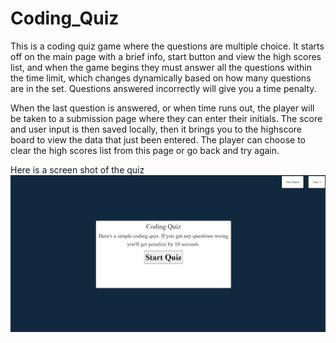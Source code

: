 # Coding_Quiz

This is a coding quiz game where the questions are multiple choice. It starts off on the main page with a brief info, start button and view the high scores list, and when the game begins they must answer all the questions within the time limit, which changes dynamically based on how many questions are in the set. Questions answered incorrectly will give you a time penalty.

When the last question is answered, or when time runs out, the player will be taken to a submission page where they can enter their initials. The score and user input is then saved locally, then it brings you to the highscore board to view the data that just been entered. The player can choose to clear the high scores list from this page or go back and try again.

Here is a screen shot of the quiz
![Screenshot](quiz_screen.PNG)
